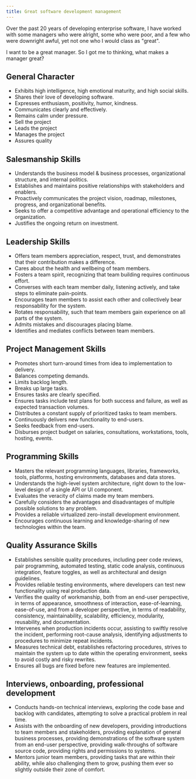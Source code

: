 ```yaml
---
title: Great software development management
---
```


Over the past 20 years of developing enterprise software, I have worked with some managers who were alright, some who were poor, and a few who were downright awful, yet not one who I would class as "great".  

I want to be a great manager.  So I got me to thinking, what makes a manager great?

## General Character

* Exhibits high intelligence, high emotional maturity, and high social skills.
* Shares their love of developing software.
* Expresses enthusiasm, positivity, humor, kindness.
* Communicates clearly and effectively.
* Remains calm under pressure.
* Sell the project
* Leads the project
* Manages the project
* Assures quality


## Salesmanship Skills

* Understands the business model & business processes, organizational structure, and internal politics.
* Establishes and maintains positive relationships with stakeholders and enablers.
* Proactively communicates the project vision, roadmap, milestones, progress, and organizational benefits.
* Seeks to offer a competitive advantage and operational efficiency to the organization.
* Justifies the ongoing return on investment.

## Leadership Skills

* Offers team members appreciation, respect, trust, and demonstrates that their contribution makes a difference.
* Cares about the health and wellbeing of team members.
* Fosters a team spirit, recognizing that team building requires continuous effort.
* Converses with each team member daily, listening actively, and take steps to eliminate pain-points.
* Encourages team members to assist each other and collectively bear responsability for the system.
* Rotates responsability, such that team members gain experience on all parts of the system.
* Admits mistakes and discourages placing blame.
* Identifies and mediates conflicts between team members.

## Project Management Skills

* Promotes short turn-around times from idea to implementation to delivery.
* Balances competing demands.
* Limits backlog length.
* Breaks up large tasks.
* Ensures tasks are clearly specified.
* Ensures tasks include test plans for both success and failure, as well as expected transaction volumes.
* Distributes a constant supply of prioritized tasks to team members.
* Continuously delivers new functionality to end-users.
* Seeks feedback from end-users.
* Disburses project budget on salaries, consultations, workstations, tools, hosting, events.

## Programming Skills

* Masters the relevant programming languages, libraries, frameworks, tools, platforms, hosting environments, databases and data stores.  
* Understands the high-level system architecture, right down to the low-level design of a single API or UI component.
* Evaluates the veracity of claims made my team members.
* Carefully considers the advantages and disadvantages of multiple possible solutions to any problem.
* Provides a reliable virtualized zero-install development environment.
* Encourages continuous learning and knowledge-sharing of new technologies within the team.

## Quality Assurance Skills

* Establishes sensible quality procedures, including peer code reviews, pair programming, automated testing, static code analysis, continuous integration, feature toggles, as well as architectural and design guidelines.
* Provides reliable testing environments, where developers can test new functionality using real production data.
* Verifies the quality of workmanship, both from an end-user perspective, in terms of appearance, smoothness of interaction, ease-of-learning, ease-of-use, and from a developer perspective, in terms of readability, consistency, maintainability, scalability, efficiency, modularity, reusability, and documentation.
* Intervenes when production incidents occur, assisting to swiftly resolve the incident, performing root-cause analysis, identifying adjustments to procedures to minimize repeat incidents.
* Measures technical debt, establishes refactoring procedures, strives to maintain the system up to date within the operating environment, seeks to avoid costly and risky rewrites.
* Ensures all bugs are fixed before new features are implemented.

## Interviews, onboarding, professional development

* Conducts hands-on technical interviews, exploring the code base and backlog with candidates, attempting to solve a practical problem in real time.
* Assists with the onboarding of new developers, providing introductions to team members and stakeholders, providing explanation of general business processes, providing demonstrations of the software system from an end-user perspective, providing walk-throughs of software source code, providing rights and permissions to systems.
* Mentors junior team members, providing tasks that are within their ability, while also challenging them to grow, pushing them ever so slightly outside their zone of comfort.
